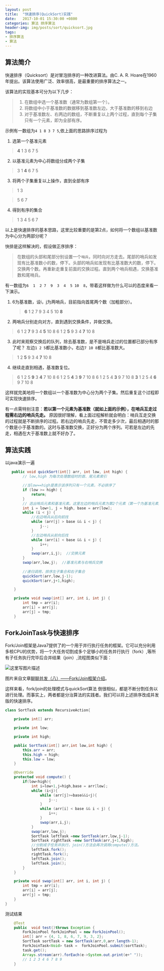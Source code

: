 ```yaml
---
layout: post
title:  "快速排序(QuickSort)实践"
date:   2017-10-01 15:30:00 +0800
categories: 算法 排序算法
header-img: img/posts/sort/quicksort.jpg
tags:
- 排序算法
- 算法
---
```


## 算法简介

快速排序（Quicksort）是对冒泡排序的一种改进算法。由C. A. R. Hoare在1960年提出。该算法使用广泛、效率很高，是最重要的排序算法之一。

该算法的实现基本可分为以下几步：

> 1. 在数组中选一个基准数（通常为数组第一个）。
> 2. 将数组中小于基准数的数据移到基准数左边，大于基准数的移到右边
> 3. 对于基准数左、右两边的数组，不断重复以上两个过程，直到每个子集只有一个元素，即为全部有序。

示例有一数组为`4 1 8 3 7 5`,依上面的思路排序过程为

1. 选第一个基准元素
  >  **4** 1 3 6 7 5
 
2. 以基准元素为中心将数组分成两个子集
 > 3 1 **4** 6 7 5
 
3.  将两个子集重复以上操作，直到全部有序
  > 1 3
  
  > 5 6 7
 
4.  得到有序的集合
> 1  3 4 5  6 7 


以上是快速排序的基本思路，这里比较重要的是第2点，如何将一个数组以基准数为中心分为两部分呢？

快排是这样解决的，假设做正序排序：

> 在数组的头部和尾部分别设置一个`哨兵`，同时向对方走去。尾部的哨兵如发现有比基准数小的数，停下。头部的哨兵如发现有比基准数大的数，停下。交换两个数。再重新走重复前面的交换过程。直到两个哨兵相遇，交换基准数和尾哨兵。

有一数组为`6  1  2 7  9  3  4  5 10  8`，带着这样做为什么可以的态度来看一下演示。

1. 6为基准数，设i，j为两哨兵，目前指向首尾两个数（加粗部分）。
   >    **6**  1   2  7   9   3   4   5   10   **8**
2. 两哨兵分别走向对方，直到遇到交换条件，并做交换。
  >    6  1   2  **7**   9   3   4   **5**   10   8
  >    6  1   2  **5**   9   3   4   **7**   10   8
  
3. 此时来观察交换后的队列，除去基准数，是不是哨兵走过的位置都已部分有序了呢？ 左边`1 2 5`都比基准数小，右边`7 10 8`都比基准数大。
  > 1   2  **5**   9   3   4   **7**   10   8

4. 继续走直到相遇，基准数复位。
> 6  1   2  5   **9**   3   **4**   7   10   8
> 6  1   2  5   **4**   3   **9**   7   10   8
> 6  1   2  5   4   **3**   9   7   10   8
> **3**  1   2  5   4   **6**   9   7   10   8

这样就完美地将一个数组以一个基准数为中心分为两个子集。然后重复这个过程即可实现快速排序。

有一点需特别注意：**若以第一个元素为基准数（就如上面的示例），在哨兵互走过程需右边的哨兵先走。** 原因很好理解，看上面过程解析就会明白：哨兵互走交换的过程就是不断排序的过程。若右边的哨兵先走，不管走多少次，最后相遇时的那个数是小于基准数的。这时与基准数交换，正好分为两个序列。可若是左边的先走，相遇在大于基准数上就不好办了。

## 算法实践

以java演示一遍

```java
   public void quickSort(int[] arr, int low, int high) {
        // low,high 为每次处理数组时的首、尾元素索引

        //当low==high是表示该序列只有一个元素，不必排序了
        if (low >= high) {
            return;
        }
        // 选出哨兵元素和基准元素。这里左边的哨兵元素为第2个元素（第一个为基准元素）
        int i = low+1, j = high, base = arr[low];
        while (i < j) {
            //右边哨兵从后向前找
            while (arr[j] > base && i < j) {
                j--;
            }
            //左边哨兵从前向后找
            while (arr[i] < base && i < j) {
                i++;
            }
            swap(arr,i,j);  //交换元素
        }
        swap(arr,low,j);  //基准元素与右哨兵交换
        
        //递归调用，排序左子集合和右子集合
        quickSort(arr,low,j-1);  
        quickSort(arr,j+1,high);

    }

    private void swap(int[] arr, int i, int j) {
        int tmp = arr[i];
        arr[i] = arr[j];
        arr[j] = tmp;
    }
```

## ForkJoinTask与快速排序

Fork/Join框架是Java7提供了的一个用于并行执行任务的框架。它可以充分利用多核CPU的优势，将一个大任务切割成多个足够小的任务并行执行（fork）,等所有子任务执行完毕后合并结果（join）,流程图类似下面：

![这里写图片描述](http://img.blog.csdn.net/20171001141112983?watermark/2/text/aHR0cDovL2Jsb2cuY3Nkbi5uZXQvd3RoZmVuZw==/font/5a6L5L2T/fontsize/400/fill/I0JBQkFCMA==/dissolve/70/gravity/SouthEast)

 图片来自文章[聊聊并发（八）——Fork/Join框架介绍](http://www.infoq.com/cn/articles/fork-join-introduction)。

这样来看，fork/join的处理模式与quickSort算法
倒很相似，都是不断分割任务以进行处理。而事实上，两者都是分治算法的实践者。我们可以将上述排序改成并发版的快速排序。



```java
class SortTask extends RecursiveAction{

    private int[] arr;

    private int low;

    private int high;

    public SortTask(int[] arr,int low,int high) {
        this.arr = arr;
        this.high = high;
        this.low = low;
    }

    @Override
    protected void compute() {
        if(low<high){
            int i=low+1,j=high,base = arr[low];
            while (i<j){
                while (arr[j]>=base&&i<j){
                    j--;
                }
                while (arr[i] < base && i < j) {
                    i++;
                }
                swap(arr,i,j);
            }
            swap(arr,low,j);
            SortTask leftTask =new SortTask(arr,low,j-1);
            SortTask rightTask =new SortTask(arr,j+1,high);
            //分割成子任务并执行，join()方法会再次调用compute()方法。
            leftTask.fork();
            rightTask.fork();
            leftTask.join();
            leftTask.join();
        }
    }

    private void swap(int[] arr, int i, int j) {
        int tmp = arr[i];
        arr[i] = arr[j];
        arr[j] = tmp;
    }
}
```
测试结果

```java
    @Test
    public  void test()throws Exception {
        ForkJoinPool forkJoinPool = new ForkJoinPool();
        int[] arr = {4, 1, 8, 6, 7, 9, 3, 2};
        SortTask sortTask = new SortTask(arr,0,arr.length-1);
        ForkJoinTask<Void> task =  forkJoinPool.submit(sortTask);
        task.get();
        Arrays.stream(arr).forEach(e->System.out.print(e+" "));
        // 1 2 3 4 6 7 8 9
    }
```


